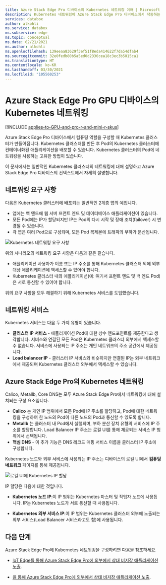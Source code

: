 ```yaml
---
title: Azure Stack Edge Pro 디바이스의 Kubernetes 네트워킹 이해 | Microsoft Docs
description: Kubernetes 네트워킹이 Azure Stack Edge Pro 디바이스에서 작동하는 방법을 설명합니다.
services: databox
author: alkohli
ms.service: databox
ms.subservice: edge
ms.topic: conceptual
ms.date: 02/21/2021
ms.author: alkohli
ms.openlocfilehash: 139eeaa83629f3ef51f8eda414622f7da54dfab4
ms.sourcegitcommit: 32e0fedb80b5a5ed0d2336cea18c3ec3b5015ca1
ms.translationtype: HT
ms.contentlocale: ko-KR
ms.lasthandoff: 03/30/2021
ms.locfileid: "105560253"
---
```

# <a name="kubernetes-networking-in-your-azure-stack-edge-pro-gpu-device"></a>Azure Stack Edge Pro GPU 디바이스의 Kubernetes 네트워킹

[!INCLUDE [applies-to-GPU-and-pro-r-and-mini-r-skus](../../includes/azure-stack-edge-applies-to-gpu-pro-r-mini-r-sku.md)]

Azure Stack Edge Pro 디바이스에서 컴퓨팅 역할을 구성할 때 Kubernetes 클러스터가 만들어집니다. Kubernetes 클러스터를 만든 후 Pod의 Kubernetes 클러스터에 컨테이너화된 애플리케이션을 배포할 수 있습니다. Kubernetes 클러스터의 Pod에 네트워킹을 사용하는 고유한 방법이 있습니다. 

이 문서에서는 일반적인 Kubernetes 클러스터의 네트워킹에 대해 설명하고 Azure Stack Edge Pro 디바이스의 컨텍스트에서 자세히 설명합니다. 

## <a name="networking-requirements"></a>네트워킹 요구 사항

다음은 Kubernetes 클러스터에 배포되는 일반적인 2계층 앱의 예입니다.

- 앱에는 백 엔드에 웹 서버 프런트 엔드 및 데이터베이스 애플리케이션이 있습니다. 
- 모든 Pod에는 IP가 할당되지만 IP는 Pod의 다시 시작 및 장애 조치(failover) 시 변경될 수 있습니다. 
- 각 앱은 여러 Pod으로 구성되며, 모든 Pod 복제본에 트래픽의 부하가 분산됩니다. 

![Kubernetes 네트워킹 요구 사항](./media/azure-stack-edge-gpu-kubernetes-networking/kubernetes-networking-1.png)

위의 시나리오의 네트워킹 요구 사항은 다음과 같은 같습니다.

 - 애플리케이션 사용자가 이름 또는 IP 주소를 통해 Kubernetes 클러스터 외에 외부 대상 애플리케이션에 액세스할 수 있어야 합니다. 
 - Kubernetes 클러스터 내의 애플리케이션(예: 여기서 프런트 엔드 및 백 엔드 Pod)은 서로 통신할 수 있어야 합니다.

위의 요구 사항을 모두 해결하기 위해 Kubernetes 서비스를 도입했습니다. 


## <a name="networking-services"></a>네트워킹 서비스

Kubernetes 서비스는 다음 두 가지 유형이 있습니다. 

- **클러스터 IP 서비스** - 애플리케이션 Pod에 대한 상수 엔드포인트를 제공한다고 생각합니다. 서비스와 연결된 모든 Pod은 Kubernetes 클러스터 외부에서 액세스할 수 없습니다. 서비스에 사용되는 IP 주소는 개인 네트워크의 주소 공간에서 제공됩니다. 
- **Load balancer IP** - 클러스터 IP 서비스와 비슷하지만 연결된 IP는 외부 네트워크에서 제공되며 Kubernetes 클러스터 외부에서 액세스할 수 있습니다.


<!--## Networking example for an app


![Kubernetes networking example](./media/azure-stack-edge-gpu-kubernetes-networking/kubernetes-networking-2.png)

Each of these applications pods has a label associated with it. For example, the web server application pods have a label `app = WS` and the service has a label selector which the same as `app = WS`. Whenever a service of type load balancer or cluster IP is created, there is a control loop that runs in the master and publishes an endpoint corresponding to this service. This service uses a combination of labels and label selectors to discover the pods associated with this service. As a pod gets created, the new endpoint for the pod is added to the endpoint mapping. Whenever a pod is deleted, it gets deleted from the endpoint mapping. Using this endpoint controller, the service has a most up-to-date view of the pods that make up this application.

For discovery of applications within the cluster, Kubernetes cluster has an inbuilt DNS server pod. This is a cluster DNS that resolves service names to cluster IP. Anytime a cluster IP service is created, a DNS record is added to the DNS server that maps the name of the service to the cluster internal IP. That is how the applications within the cluster can discover each other. For load balancing, there is also the `kube-proxy`. This runs on every node and captures the traffic that comes in through the cluster IP and then distributes the traffic across the pods. 

When an application or the end user would first use the IP address associated with the service of type load balancer to discover the service. Then it would use the label select `app = WS` to discover the pods associated with the application. The `kube-proxy` component would then distribute the traffic and ensure that it hits one of the web server application pods. If the web server app wanted to talk to the database app, then it would simply use the name of the service and using the name and the DNS server pod, resolve the name to an IP address. Again using labels and label selector, it would discover the pods associated with the database application. The `kube-proxy` would then distribute the traffic across each of the database app nodes.-->


## <a name="kubernetes-networking-on-azure-stack-edge-pro"></a>Azure Stack Edge Pro의 Kubernetes 네트워킹

Calico, Metallb, Core DNS는 모두 Azure Stack Edge Pro에서 네트워킹에 대해 설치되는 구성 요소입니다. 

- **Calico** 는 개인 IP 범위에서 모든 Pod에 IP 주소를 할당하고, Pod에 대한 네트워킹을 구성하여 한 노드의 Pod이 다른 노드의 Pod과 통신할 수 있도록 합니다. 
- **Metallb** 는 클러스터 내 Pod에서 실행되며, 부하 분산 장치 유형의 서비스에 IP 주소를 할당합니다. Load Balancer IP 주소는 로컬 UI를 통해 제공되는 서비스 IP 범위에서 선택됩니다. 
- **핵심 DNS** - 이 추가 기능은 DNS 레코드 매핑 서비스 이름을 클러스터 IP 주소에 구성합니다.

Kubernetes 노드와 외부 서비스에 사용되는 IP 주소는 디바이스의 로컬 UI에서 **컴퓨팅 네트워크** 페이지를 통해 제공됩니다.

![로컬 UI에 Kubernetes IP 할당](./media/azure-stack-edge-gpu-kubernetes-networking/kubernetes-ip-assignment-local-ui-1.png)

IP 할당은 다음에 대한 것입니다.

- **Kubernetes 노드 IP**:이 IP 범위는 Kubernetes 마스터 및 작업자 노드에 사용됩니다. IP는 Kubernetes 노드가 서로 통신할 때 사용됩니다.

- **Kubernetes 외부 서비스 IP**:이 IP 범위는 Kubernetes 클러스터 외부에 노출되는 외부 서비스(Load Balancer 서비스라고도 함)에 사용됩니다.  


## <a name="next-steps"></a>다음 단계

Azure Stack Edge Pro에 Kubernetes 네트워킹을 구성하려면 다음을 참조하세요.

- [IoT Edge를 통해 Azure Stack Edge Pro에 외부에서 상태 비저장 애플리케이션 노출](azure-stack-edge-gpu-deploy-stateless-application-iot-edge-module.md).

- [을 통해 Azure Stack Edge Pro에 외부에서 상태 비저장 애플리케이션 노출](./azure-stack-edge-gpu-deploy-stateless-application-kubernetes.md).